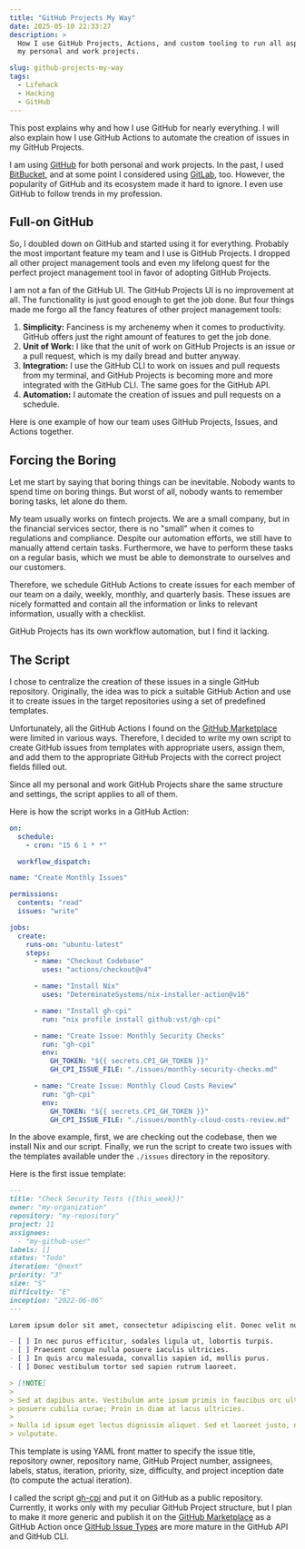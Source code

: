 ```yaml
---
title: "GitHub Projects My Way"
date: 2025-05-10 22:33:27
description: >
  How I use GitHub Projects, Actions, and custom tooling to run all aspects of
  my personal and work projects.

slug: github-projects-my-way
tags:
  - Lifehack
  - Hacking
  - GitHub
---
```


This post explains why and how I use GitHub for nearly everything. I will also
explain how I use GitHub Actions to automate the creation of issues in my GitHub
Projects.

<!--more-->

I am using [GitHub] for both personal and work projects. In the past, I used
[BitBucket], and at some point I considered using [GitLab], too. However, the
popularity of GitHub and its ecosystem made it hard to ignore. I even use GitHub
to follow trends in my profession.

## Full-on GitHub

So, I doubled down on GitHub and started using it for everything. Probably the
most important feature my team and I use is GitHub Projects. I dropped all other
project management tools and even my lifelong quest for the perfect project
management tool in favor of adopting GitHub Projects.

I am not a fan of the GitHub UI. The GitHub Projects UI is no improvement at
all. The functionality is just good enough to get the job done. But four things
made me forgo all the fancy features of other project management tools:

1. **Simplicity:** Fanciness is my archenemy when it comes to productivity.
   GitHub offers just the right amount of features to get the job done.
2. **Unit of Work:** I like that the unit of work on GitHub Projects is an issue
   or a pull request, which is my daily bread and butter anyway.
3. **Integration:** I use the GitHub CLI to work on issues and pull requests
   from my terminal, and GitHub Projects is becoming more and more integrated
   with the GitHub CLI. The same goes for the GitHub API.
4. **Automation:** I automate the creation of issues and pull requests on a
   schedule.

Here is one example of how our team uses GitHub Projects, Issues, and Actions
together.

## Forcing the Boring

Let me start by saying that boring things can be inevitable. Nobody wants to
spend time on boring things. But worst of all, nobody wants to remember boring
tasks, let alone do them.

My team usually works on fintech projects. We are a small company, but in the
financial services sector, there is no "small" when it comes to regulations and
compliance. Despite our automation efforts, we still have to manually attend
certain tasks. Furthermore, we have to perform these tasks on a regular basis,
which we must be able to demonstrate to ourselves and our customers.

Therefore, we schedule GitHub Actions to create issues for each member of our
team on a daily, weekly, monthly, and quarterly basis. These issues are nicely
formatted and contain all the information or links to relevant information,
usually with a checklist.

GitHub Projects has its own workflow automation, but I find it lacking.

## The Script

I chose to centralize the creation of these issues in a single GitHub
repository. Originally, the idea was to pick a suitable GitHub Action and use it
to create issues in the target repositories using a set of predefined templates.

Unfortunately, all the GitHub Actions I found on the [GitHub Marketplace] were
limited in various ways. Therefore, I decided to write my own script to create
GitHub issues from templates with appropriate users, assign them, and add them
to the appropriate GitHub Projects with the correct project fields filled out.

Since all my personal and work GitHub Projects share the same structure and
settings, the script applies to all of them.

Here is how the script works in a GitHub Action:

```yaml
on:
  schedule:
    - cron: "15 6 1 * *"

  workflow_dispatch:

name: "Create Monthly Issues"

permissions:
  contents: "read"
  issues: "write"

jobs:
  create:
    runs-on: "ubuntu-latest"
    steps:
      - name: "Checkout Codebase"
        uses: "actions/checkout@v4"

      - name: "Install Nix"
        uses: "DeterminateSystems/nix-installer-action@v16"

      - name: "Install gh-cpi"
        run: "nix profile install github:vst/gh-cpi"

      - name: "Create Issue: Monthly Security Checks"
        run: "gh-cpi"
        env:
          GH_TOKEN: "${{ secrets.CPI_GH_TOKEN }}"
          GH_CPI_ISSUE_FILE: "./issues/monthly-security-checks.md"

      - name: "Create Issue: Monthly Cloud Costs Review"
        run: "gh-cpi"
        env:
          GH_TOKEN: "${{ secrets.CPI_GH_TOKEN }}"
          GH_CPI_ISSUE_FILE: "./issues/monthly-cloud-costs-review.md"
```

In the above example, first, we are checking out the codebase, then we install
Nix and our script. Finally, we run the script to create two issues with the
templates available under the `./issues` directory in the repository.

Here is the first issue template:

```md
---
title: "Check Security Tests ({this_week})"
owner: "my-organization"
repository: "my-repository"
project: 11
assignees:
  - "my-github-user"
labels: []
status: "Todo"
iteration: "@next"
priority: "3"
size: "S"
difficulty: "E"
inception: "2022-06-06"
---

Lorem ipsum dolor sit amet, consectetur adipiscing elit. Donec velit nunc.

- [ ] In nec purus efficitur, sodales ligula ut, lobortis turpis.
- [ ] Praesent congue nulla posuere iaculis ultricies.
- [ ] In quis arcu malesuada, convallis sapien id, mollis purus.
- [ ] Donec vestibulum tortor sed sapien rutrum laoreet.

> [!NOTE]
>
> Sed at dapibus ante. Vestibulum ante ipsum primis in faucibus orc ultrices
> posuere cubilia curae; Proin in diam at lacus ultricies.
>
> Nulla id ipsum eget lectus dignissim aliquet. Sed et laoreet justo, non
> vulputate.
```

This template is using YAML front matter to specify the issue title, repository
owner, repository name, GitHub Project number, assignees, labels, status,
iteration, priority, size, difficulty, and project inception date (to compute
the actual iteration).

I called the script [gh-cpi] and put it on GitHub as a public repository.
Currently, it works only with my peculiar GitHub Project structure, but I plan
to make it more generic and publish it on the [GitHub Marketplace] as a GitHub
Action once [GitHub Issue Types] are more mature in the GitHub API and GitHub
CLI.

<!-- REFERENCES -->

[GitHub]: https://github.com
[BitBucket]: https://bitbucket.org
[GitLab]: https://gitlab.com
[GitHub Marketplace]: https://github.com/marketplace?type=actions
[GitHub Issue Types]:
  https://docs.github.com/en/issues/tracking-your-work-with-issues/configuring-issues/managing-issue-types-in-an-organization
[GitHub CLI]: https://cli.github.com
[gh-cpi]: https://github.com/vst/gh-cpi
[Nix]: https://nixos.org
[GitHub Actions]: https://github.com/features/actions
[GitHub Projects]:
  https://docs.github.com/en/issues/planning-and-tracking-with-projects/learning-about-projects/about-projects

